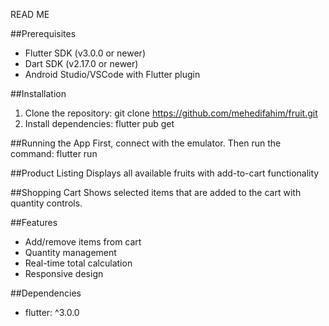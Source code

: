 READ ME

##Prerequisites
- Flutter SDK (v3.0.0 or newer)
- Dart SDK (v2.17.0 or newer)
- Android Studio/VSCode with Flutter plugin

##Installation
1. Clone the repository: git clone https://github.com/mehedifahim/fruit.git
2. Install dependencies: flutter pub get

##Running the App
First, connect with the emulator. Then run the command: flutter run

##Product Listing
Displays all available fruits with add-to-cart functionality


##Shopping Cart
Shows selected items that are added to the cart with quantity controls.


##Features
- Add/remove items from cart
- Quantity management
- Real-time total calculation
- Responsive design

##Dependencies
- flutter: ^3.0.0

